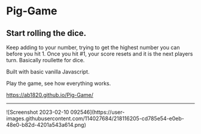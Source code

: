 # Pig-Game

## Start rolling the dice.
Keep adding to your number, trying to get the highest number you can before you hit 1. 
Once you hit #1, your score resets and it is the next players turn. 
Basically roullette for dice. 

Built with basic vanilla Javascript.

Play the game, see how everything works. 

https://ab1820.github.io/Pig-Game/

<hr>
![Screenshot 2023-02-10 092546](https://user-images.githubusercontent.com/114027684/218116205-cd785e54-e0eb-48e0-b82d-4201a543a614.png)



